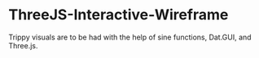 # ThreeJS-Interactive-Wireframe
Trippy visuals are to be had with the help of sine functions, Dat.GUI, and Three.js.
